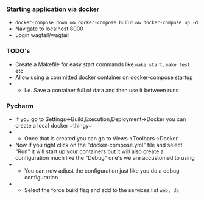 ### Starting application via docker

* `docker-compose down && docker-compose build && docker-compose up -d`
* Navigate to localhost:8000
* Login wagtail/wagtail

### TODO's
* Create a Makefile for easy start commands like `make start`, `make test` etc
* Allow using a committed docker container on docker-compose startup
* * I.e. Save a container full of data and then use it between runs


### Pycharm
* If you go to Settings->Build,Execution,Deployment->Docker you can create a local docker ~thingy~
* * Once that is created you can go to Views->Toolbars->Docker
* Now if you right click on the "docker-compose.yml" file and select "Run" it will start up your containers but it will also create a configuration much like the "Debug" one's we are accustomed to using
* * You can now adjust the configuration just like you do a debug configuration
* * Select the force build flag and add to the services list `web, db`